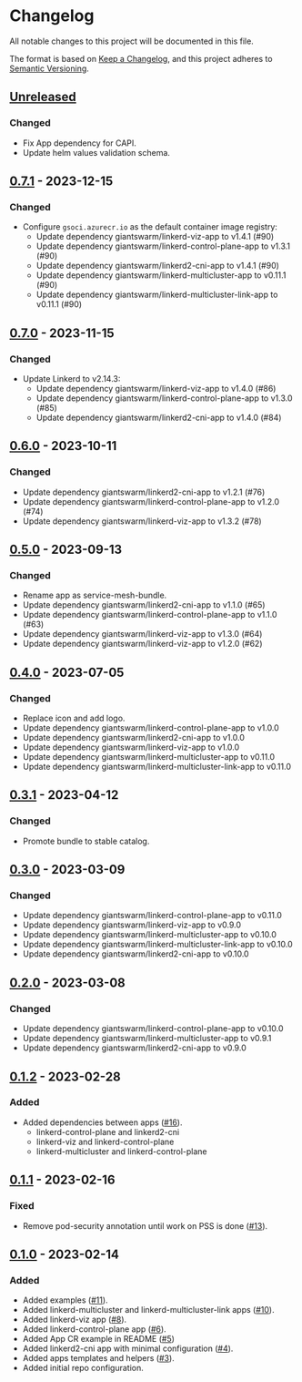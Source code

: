# Changelog

All notable changes to this project will be documented in this file.

The format is based on [Keep a Changelog](https://keepachangelog.com/en/1.0.0/),
and this project adheres to [Semantic Versioning](https://semver.org/spec/v2.0.0.html).

## [Unreleased]

### Changed

- Fix App dependency for CAPI.
- Update helm values validation schema.

## [0.7.1] - 2023-12-15

### Changed

- Configure `gsoci.azurecr.io` as the default container image registry:
  - Update dependency giantswarm/linkerd-viz-app to v1.4.1 (#90)
  - Update dependency giantswarm/linkerd-control-plane-app to v1.3.1 (#90)
  - Update dependency giantswarm/linkerd2-cni-app to v1.4.1 (#90)
  - Update dependency giantswarm/linkerd-multicluster-app to v0.11.1 (#90)
  - Update dependency giantswarm/linkerd-multicluster-link-app to v0.11.1 (#90)

## [0.7.0] - 2023-11-15

### Changed

- Update Linkerd to v2.14.3:
  - Update dependency giantswarm/linkerd-viz-app to v1.4.0 (#86)
  - Update dependency giantswarm/linkerd-control-plane-app to v1.3.0 (#85)
  - Update dependency giantswarm/linkerd2-cni-app to v1.4.0 (#84)

## [0.6.0] - 2023-10-11

### Changed

- Update dependency giantswarm/linkerd2-cni-app to v1.2.1 (#76)
- Update dependency giantswarm/linkerd-control-plane-app to v1.2.0 (#74)
- Update dependency giantswarm/linkerd-viz-app to v1.3.2 (#78)

## [0.5.0] - 2023-09-13

### Changed

- Rename app as service-mesh-bundle.
- Update dependency giantswarm/linkerd2-cni-app to v1.1.0 (#65)
- Update dependency giantswarm/linkerd-control-plane-app to v1.1.0 (#63)
- Update dependency giantswarm/linkerd-viz-app to v1.3.0 (#64)
- Update dependency giantswarm/linkerd-viz-app to v1.2.0 (#62)

## [0.4.0] - 2023-07-05

### Changed

- Replace icon and add logo.
- Update dependency giantswarm/linkerd-control-plane-app to v1.0.0
- Update dependency giantswarm/linkerd2-cni-app to v1.0.0
- Update dependency giantswarm/linkerd-viz-app to v1.0.0
- Update dependency giantswarm/linkerd-multicluster-app to v0.11.0
- Update dependency giantswarm/linkerd-multicluster-link-app to v0.11.0

## [0.3.1] - 2023-04-12

### Changed

- Promote bundle to stable catalog.

## [0.3.0] - 2023-03-09

### Changed

- Update dependency giantswarm/linkerd-control-plane-app to v0.11.0
- Update dependency giantswarm/linkerd-viz-app to v0.9.0
- Update dependency giantswarm/linkerd-multicluster-app to v0.10.0
- Update dependency giantswarm/linkerd-multicluster-link-app to v0.10.0
- Update dependency giantswarm/linkerd2-cni-app to v0.10.0

## [0.2.0] - 2023-03-08

### Changed

- Update dependency giantswarm/linkerd-control-plane-app to v0.10.0
- Update dependency giantswarm/linkerd-multicluster-app to v0.9.1
- Update dependency giantswarm/linkerd2-cni-app to v0.9.0

## [0.1.2] - 2023-02-28

### Added

- Added dependencies between apps ([#16](https://github.com/giantswarm/service-mesh-bundle/pull/16)).
  - linkerd-control-plane and linkerd2-cni
  - linkerd-viz and linkerd-control-plane
  - linkerd-multicluster and linkerd-control-plane

## [0.1.1] - 2023-02-16

### Fixed

- Remove pod-security annotation until work on PSS is done ([#13](https://github.com/giantswarm/service-mesh-bundle/pull/13)).

## [0.1.0] - 2023-02-14

### Added

- Added examples ([#11](https://github.com/giantswarm/service-mesh-bundle/pull/11)).
- Added linkerd-multicluster and linkerd-multicluster-link apps ([#10](https://github.com/giantswarm/service-mesh-bundle/pull/10)).
- Added linkerd-viz app ([#8](https://github.com/giantswarm/service-mesh-bundle/pull/8)).
- Added linkerd-control-plane app ([#6](https://github.com/giantswarm/service-mesh-bundle/pull/6)).
- Added App CR example in README ([#5](https://github.com/giantswarm/service-mesh-bundle/pull/5))
- Added linkerd2-cni app with minimal configuration ([#4](https://github.com/giantswarm/service-mesh-bundle/pull/4)).
- Added apps templates and helpers ([#3](https://github.com/giantswarm/service-mesh-bundle/pull/3)).
- Added initial repo configuration.

[Unreleased]: https://github.com/giantswarm/service-mesh-bundle/compare/v0.7.1...HEAD
[0.7.1]: https://github.com/giantswarm/service-mesh-bundle/compare/v0.7.0...v0.7.1
[0.7.0]: https://github.com/giantswarm/service-mesh-bundle/compare/v0.6.0...v0.7.0
[0.6.0]: https://github.com/giantswarm/service-mesh-bundle/compare/v0.5.0...v0.6.0
[0.5.0]: https://github.com/giantswarm/service-mesh-bundle/compare/v0.4.0...v0.5.0
[0.4.0]: https://github.com/giantswarm/service-mesh-bundle/compare/v0.3.1...v0.4.0
[0.3.1]: https://github.com/giantswarm/service-mesh-bundle/compare/v0.3.0...v0.3.1
[0.3.0]: https://github.com/giantswarm/service-mesh-bundle/compare/v0.2.0...v0.3.0
[0.2.0]: https://github.com/giantswarm/service-mesh-bundle/compare/v0.1.2...v0.2.0
[0.1.2]: https://github.com/giantswarm/service-mesh-bundle/compare/v0.1.1...v0.1.2
[0.1.1]: https://github.com/giantswarm/service-mesh-bundle/compare/v0.1.0...v0.1.1
[0.1.0]: https://github.com/giantswarm/service-mesh-bundle/releases/tag/v0.1.0
